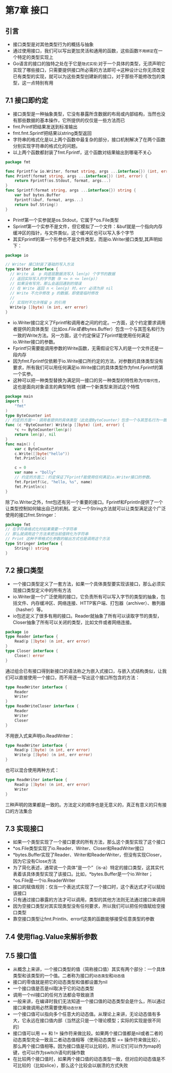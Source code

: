 # 第7章 接口
## 引言
* 接口类型是对其他类型行为的概括与抽象
* 通过使用接口，我们可以写出更加灵活和通用的函数，这些函数`不用绑定`在一个特定的类型实现上
* Go语言的接口的独特之处在于它是`隐式实现`:对于一个具体的类型，无须声明它实现了哪些接口，只需要提供接口所必需的方法即可->这种设计让你无须改变已有类型的实现，就可以为这些类型创建新的接口，对于那些不能修改包的类型，这一点特别有用

## 7.1 接口即约定
* 接口类型是一种抽象类型，它没有暴露所含数据的布局或内部结构，当然也没有那些数据的基本操作，它所提供的仅仅是一些方法而已
* fmt.Printf把结果发送到标准输出
* fmt.fmt.Sprintf把结果以string类型返回
* 字符串的格式化是以上两个函数中最复杂的部分，接口机制解决了在两个函数分别实现字符串的格式化的问题。
* 以上两个函数都封装了fmt.Fprintf，这个函数对结果输出到哪毫不关心
``` Go
package fmt

func Fprintf(w io.Writer, format string, args ...interface{}) (int, error)
func Printf(format string, args ...interface{}) (int, error) {
    return Fprintf(os.Stdout, format, args...)
}
func Sprintf(format string, args ...interface{}) string {
    var buf bytes.Buffer
    Fprintf(&buf, format, args...)
    return buf.String()
}
```
* Printf第一个实参就是os.Stdout，它属于*os.File类型
* Sprintf第一个实参不是文件，但它模拟了一个文件：&buf就是一个指向内存缓冲区的指针，与文件类似，这个缓冲区也可以写入多个字节
* 其实Fprintf的第一个形参也不是文件类型，而是io.Writer接口类型,其声明如下：
``` Go
package io

// Writer 接口封装了基础的写入方法
type Writer interface {
  // Write 从  p 向底层数据流写入 len(p) 个字节的数据
  // 返回实际写入的字节数（0 <= n <= len(p)）
  // 如果没有写完，那么会返回遇到的错误
  // 在 Write 返回 n < len(p) 时，err 必须为非 nil
  // Write 不允许修改 p 的数据，即使是临时修改
  //
  // 实现时不允许残留 p 的引用
  Write(p []byte) (n int, err error)
}
```
* io.Writer接口定义了Fprintf和调用者之间的约定。一方面，这个约定要求调用者提供的具体类型（比如*os.File或者*bytes.Buffer）包含一个与其签名和行为一致的Write方法。另一方面，这个约定保证了Fprintf能使用任何满足io.Writer接口的参数。
* Fprintf只需要能调用参数的Write函数，无需假设它写入的是一个文件还是一段内存
* 因为fmt.Fprintf仅依赖于io.Write接口所约定的方法，对参数的具体类型没有要求，所有我们可以用任何满足io.Write接口的具体类型作为fmt.Fprintf的第一个实参。
* 这种可以把一种类型替换为满足同一接口的另一种类型的特性称为`可取代性`，这也是面向对象语言的典型特性
创建一个新类型来测试这个特性
``` Go
package main
import (
	"fmt"
)
type ByteCounter int
// 约定的方面一：调用者提供的具体类型（此处是ByteCounter）包含一个与其签名行为一致的Write方法。
func (c *ByteCounter) Write(p []byte) (int, error) {
	*c += ByteCounter(len(p))
	return len(p), nil
}
func main() {
	var c ByteCounter
	c.Write([]byte("hello"))
	fmt.Println(c) 

	c = 0
	var name = "Dolly"
	// 约定的方面二：约定保证了Fprintf能使用任何满足io.Writer接口的参数。
	fmt.Fprintf(&c, "hello, %s", name)
	fmt.Println(c)
}
```
除了io.Writer之外，fmt包还有另一个重要的接口。Fprintf和Fprintln提供了一个让类型控制如何输出自己的机制。定义一个String方法就可以让类型满足这个广泛使用的接口fmt.Stringer：
``` Go
package fmt
// 在字符串格式化时如果需要一个字符串
// 那么就调用这个方法来把当前值转化为字符串
// Print 这种不带格式化参数的输出方式也是调用这个方法
type Stringer interface {
    String() string
}
```
## 7.2 接口类型
* 一个接口类型定义了一套方法，如果一个具体类型要实现该接口，那么必须实现接口类型定义中的所有方法
* io.Writer是一个广泛使用的接口，它负责所有可以写入字节的类型的抽象，包括文件、内存缓冲区、网络连接、HTTP客户端、打包器（archiver）、散列器（hasher）等。
* io包还定义了很多有用的接口。Reader就抽象了所有可以读取字节的类型，Closer抽象了所有可以关闭的类型，比如文件或者网络连接。
``` Go
package io
type Reader interface {
    Read(p []byte) (n int, err error)
}
type Closer interface {
    Close() error
}
```
通过组合已有接口得到新接口的语法称之为嵌入式接口，与嵌入式结构类似，让我们可以直接使用一个接口，而不用逐一写出这个接口所包含的方法：
``` Go
type ReadWriter interface {
    Reader
    Writer
}
type ReadWriteCloser interface {
    Reader
    Writer
    Closer
}

```
不用嵌入式来声明io.ReadWriter：
``` Go
type ReadWriter interface {
    Read(p []byte) (n int, err error)
    Write(p []byte) (n int, err error)
}
```
也可以混合使用两种方式：
``` Go
type ReadWriter interface {
    Read(p []byte) (n int, err error)
    Writer
}
```
三种声明的效果都是一致的。方法定义的顺序也是无意义的，真正有意义的只有接口的方法集合
## 7.3 实现接口
* 如果一个类型实现了一个接口要求的所有方法，那么这个类型实现了这个接口
* *os.File类型实现了io.Reader、Writer、Closer和ReadWriter接口
* *bytes.Buffer实现了Reader、Writer和ReaderWriter，但没有实现Closer，因为它没有Close方法
* 为了简化表述，通常说一个具体“是一个”（is-a）特定的接口类型，这其实代表着该具体类型实现了该接口。比如，*bytes.Buffer是一个io.Writer；*os.File是一个io.ReaderWriter
* 接口的赋值规则：仅当一个表达式实现了一个接口时，这个表达式才可以赋给该接口
* 只有通过接口暴露的方法才可以调用，类型的其他方法则无法通过接口来调用
* 因为空接口类型对其实现类型没有任何要求，所以我们可以把任何值赋给空接口类型
* 靠空接口类型让fmt.Println、errorf这类的函数能够接受任意类型的参数

## 7.4 使用flag.Value来解析参数

## 7.5 接口值
* 从概念上来讲，一个接口类型的值（简称接口值）其实有两个部分：一个具体类型和该类型的一个值。二者称为接口的`动态类型`和`动态值`
* 接口的零值就是把它的动态类型和值都设置为nil
* 一个接口值是否是nil取决于它的动态类型
* 调用一个nil接口的任何方法都会导致崩溃
* 一般来讲，在编译时我们无法知道一个接口值的动态类型会是什么，所以通过接口来做调用必然需要使用`动态分发`
* 一个接口值可以指向多个任意大的动态值。从理论上来讲，无论动态值有多大，它永远在接口值内部（当然这只是一个理论模型；实际的实现是很不同的）
* 接口值可以用 == 和 != 操作符来做比较。如果两个接口值都是nil或者二者的动态类型完全一致且二者动态值相等（使用动态类型 == 操作符来做比较），那么两个接口值相等。因为接口值是可以比较的，所以它们可以作为map的键，也可以作为switch语句的操作数
* 在比较两个接口值时，如果两个接口值的动态类型一致，但对应的动态值是不可比较的（比如slice），那么这个比较会以崩溃的方式失败 
